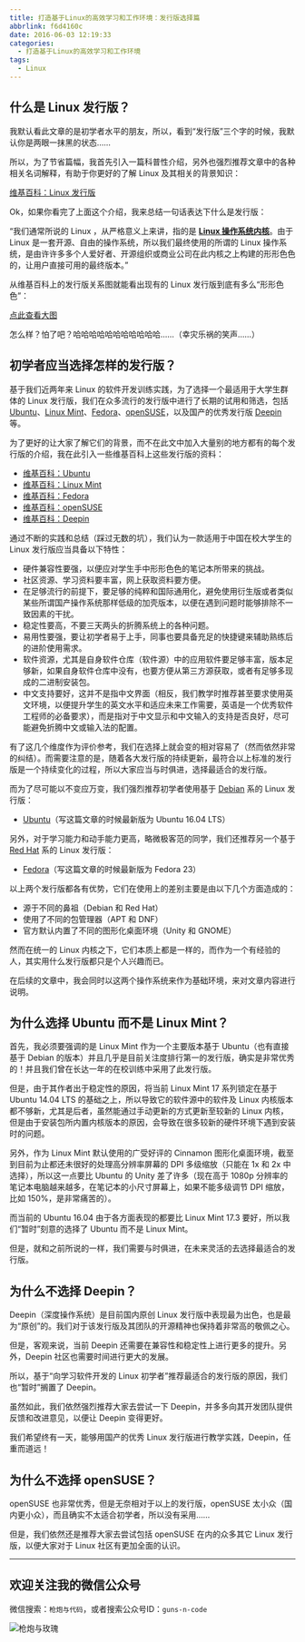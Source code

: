 ```yaml
---
title: 打造基于Linux的高效学习和工作环境：发行版选择篇
abbrlink: f6d4160c
date: 2016-06-03 12:19:33
categories:
  - 打造基于Linux的高效学习和工作环境
tags:
  - Linux
---
```


## 什么是 Linux 发行版？

我默认看此文章的是初学者水平的朋友，所以，看到“发行版”三个字的时候，我默认你是两眼一抹黑的状态……

所以，为了节省篇幅，我首先引入一篇科普性介绍，另外也强烈推荐文章中的各种相关名词解释，有助于你更好的了解 Linux 及其相关的背景知识：

[维基百科：Linux 发行版](https://zh.wikipedia.org/wiki/Linux%E5%8F%91%E8%A1%8C%E7%89%88)

Ok，如果你看完了上面这个介绍，我来总结一句话表达下什么是发行版：

“我们通常所说的 Linux ，从严格意义上来讲，指的是 **[Linux 操作系统内核](https://zh.wikipedia.org/wiki/Linux%E5%86%85%E6%A0%B8)**。由于 Linux 是一套开源、自由的操作系统，所以我们最终使用的所谓的 Linux 操作系统，是由许许多多个人爱好者、开源组织或商业公司在此内核之上构建的形形色色的，让用户直接可用的最终版本。”

从维基百科上的发行版关系图就能看出现有的 Linux 发行版到底有多么“形形色色”：

[点此查看大图](https://upload.wikimedia.org/wikipedia/commons/1/1b/Linux_Distribution_Timeline.svg)

怎么样？怕了吧？哈哈哈哈哈哈哈哈哈哈哈……（幸灾乐祸的笑声……）

<!-- more -->

## 初学者应当选择怎样的发行版？

基于我们近两年来 Linux 的软件开发训练实践，为了选择一个最适用于大学生群体的 Linux 发行版，我们在众多流行的发行版中进行了长期的试用和筛选，包括 [Ubuntu](http://cn.ubuntu.com/)、[Linux Mint](https://www.linuxmint.com/)、[Fedora](https://getfedora.org/)、[openSUSE](https://www.opensuse.org/)，以及国产的优秀发行版 [Deepin](https://www.deepin.org/) 等。

为了更好的让大家了解它们的背景，而不在此文中加入大量别的地方都有的每个发行版的介绍，我在此引入一些维基百科上这些发行版的资料：

- [维基百科：Ubuntu](https://zh.wikipedia.org/wiki/Ubuntu)
- [维基百科：Linux Mint](https://zh.wikipedia.org/wiki/Linux_Mint)
- [维基百科：Fedora](https://zh.wikipedia.org/wiki/Fedora)
- [维基百科：openSUSE](https://zh.wikipedia.org/wiki/openSUSE)
- [维基百科：Deepin](https://zh.wikipedia.org/wiki/%E6%B7%B1%E5%BA%A6%E6%93%8D%E4%BD%9C%E7%B3%BB%E7%BB%9F)


通过不断的实践和总结（踩过无数的坑），我们认为一款适用于中国在校大学生的 Linux 发行版应当具备以下特性：

- 硬件兼容性要强，以便应对学生手中形形色色的笔记本所带来的挑战。
- 社区资源、学习资料要丰富，网上获取资料要方便。
- 在足够流行的前提下，要足够的纯粹和国际通用化，避免使用衍生版或者类似某些所谓国产操作系统那样低级的加壳版本，以便在遇到问题时能够排除不一致因素的干扰。
- 稳定性要高，不要三天两头的折腾系统上的各种问题。
- 易用性要强，要让初学者易于上手，同事也要具备充足的快捷键来辅助熟练后的进阶使用需求。
- 软件资源，尤其是自身软件仓库（软件源）中的应用软件要足够丰富，版本足够新，如果自身软件仓库中没有，也要方便从第三方源获取，或者有足够多现成的二进制安装包。
- 中文支持要好，这并不是指中文界面（相反，我们教学时推荐甚至要求使用英文环境，以便提升学生的英文水平和适应未来工作需要，英语是一个优秀软件工程师的必备要求），而是指对于中文显示和中文输入的支持是否良好，尽可能避免折腾中文或输入法的配置。

有了这几个维度作为评价参考，我们在选择上就会变的相对容易了（然而依然非常的纠结）。而需要注意的是，随着各大发行版的持续更新，最符合以上标准的发行版是一个持续变化的过程，所以大家应当与时俱进，选择最适合的发行版。

而为了尽可能以不变应万变，我们强烈推荐初学者使用基于 [Debian](https://zh.wikipedia.org/wiki/Debian) 系的 Linux 发行版：

- [Ubuntu](http://cn.ubuntu.com/)（写这篇文章的时候最新版为 Ubuntu 16.04 LTS）

另外，对于学习能力和动手能力更高，略微极客范的同学，我们还推荐另一个基于 [Red Hat](https://zh.wikipedia.org/wiki/Red_Hat_Linux) 系的 Linux 发行版：

- [Fedora](https://getfedora.org/)（写这篇文章的时候最新版为 Fedora 23）

以上两个发行版都各有优势，它们在使用上的差别主要是由以下几个方面造成的：

- 源于不同的鼻祖（Debian 和 Red Hat）
- 使用了不同的包管理器（APT 和 DNF）
- 官方默认内置了不同的图形化桌面环境（Unity 和 GNOME）

然而在统一的 Linux 内核之下，它们本质上都是一样的，而作为一个有经验的人，其实用什么发行版都只是个人兴趣而已。

在后续的文章中，我会同时以这两个操作系统来作为基础环境，来对文章内容进行说明。

## 为什么选择 Ubuntu 而不是 Linux Mint？

首先，我必须要强调的是 Linux Mint 作为一个主要版本基于 Ubuntu（也有直接基于 Debian 的版本）并且几乎是目前关注度排行第一的发行版，确实是非常优秀的！并且我们曾在长达一年的在校训练中采用了此发行版。

但是，由于其作者出于稳定性的原因，将当前 Linux Mint 17 系列锁定在基于 Ubuntu 14.04 LTS 的基础之上，所以导致它的软件源中的软件及 Linux 内核版本都不够新，尤其是后者，虽然能通过手动更新的方式更新至较新的 Linux 内核，但是由于安装包所内置内核版本的原因，会导致在很多较新的硬件环境下遇到安装时的问题。

另外，作为 Linux Mint 默认使用的广受好评的 Cinnamon 图形化桌面环境，截至到目前为止都还未很好的处理高分辨率屏幕的 DPI 多级缩放（只能在 1x 和 2x 中选择），所以这一点要比 Ubuntu 的 Unity 差了许多（现在高于 1080p 分辨率的笔记本电脑越来越多，在笔记本的小尺寸屏幕上，如果不能多级调节 DPI 缩放，比如 150%，是非常痛苦的）。

而当前的 Ubuntu 16.04 由于各方面表现的都要比 Linux Mint 17.3 要好，所以我们“暂时”刻意的选择了 Ubuntu 而不是 Linux Mint。

但是，就和之前所说的一样，我们需要与时俱进，在未来灵活的去选择最适合的发行版。

## 为什么不选择 Deepin？

Deepin（深度操作系统）是目前国内原创 Linux 发行版中表现最为出色，也是最为“原创”的。我们对于该发行版及其团队的开源精神也保持着非常高的敬佩之心。

但是，客观来说，当前 Deepin 还需要在兼容性和稳定性上进行更多的提升。另外，Deepin 社区也需要时间进行更大的发展。

所以，基于“向学习软件开发的 Linux 初学者”推荐最适合的发行版的原因，我们也“暂时”搁置了 Deepin。

虽然如此，我们依然强烈推荐大家去尝试一下 Deepin，并多多向其开发团队提供反馈和改进意见，以便让 Deepin 变得更好。

我们希望终有一天，能够用国产的优秀 Linux 发行版进行教学实践，Deepin，任重而道远！

## 为什么不选择 openSUSE？

openSUSE 也非常优秀，但是无奈相对于以上的发行版，openSUSE 太小众（国内更小众），而且确实不太适合初学者，所以没有采用……

但是，我们依然还是推荐大家去尝试包括 openSUSE 在内的众多其它 Linux 发行版，以便大家对于 Linux 社区有更加全面的认识。

---

## 欢迎关注我的微信公众号

微信搜索：`枪炮与代码`，或者搜索公众号ID：`guns-n-code`

![枪炮与玫瑰](https://huhao-dev.oss-cn-beijing.aliyuncs.com/2020-01-20-wechat.png)